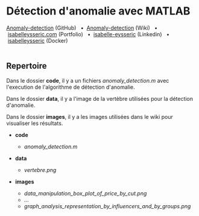 # Détection d'anomalie avec MATLAB

[Anomaly-detection](https://github.com/isabelleysseric/Anomaly-detection) (GitHub)
&nbsp; • &nbsp;[Anomaly-detection](https://github.com/isabelleysseric/Anomaly-detection/wiki) (Wiki)
&nbsp; • &nbsp;[isabelleysseric.com](https://isabelleysseric.com) (Portfolio)
&nbsp; • &nbsp;[isabelle-eysseric](https://www.linkedin.com/in/isabelle-eysseric/) (Linkedin)
&nbsp; • &nbsp;[isabelleysseric](https://hub.docker.com/u/isabelleysseric) (Docker)
<br/>
<br/>


## Repertoire

Dans le dossier **code**, il y a un fichiers *anomaly_detection.m* avec l'execution de l'algorithme de détection d'anomalie.

Dans le dossier **data**, il y a l'image de la vertèbre utilisées pour la détection d'anomalie. 

Dans le dossier **images**, il y a les images utilisées dans le wiki pour visualiser les résultats. 


- **code**
  - *anomaly_detection.m*
  
- **data**
  - *vertebre.png*
  
- **images**
  - *data_manipulation_box_plot_of_price_by_cut.png*
  - *...*
  - *graph_analysis_representation_by_influencers_and_by_groups.png*
